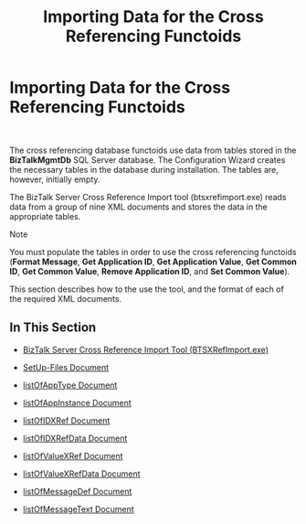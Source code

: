 ﻿---
title: Importing Data for the Cross Referencing Functoids
TOCTitle: Importing Data for the Cross Referencing Functoids
ms:assetid: 9eb847a6-bc9c-4459-8c8b-c7286c69c642
ms:mtpsurl: https://msdn.microsoft.com/en-us/library/Aa577624(v=BTS.80)
ms:contentKeyID: 51530019
ms.date: 08/30/2017
mtps_version: v=BTS.80
---

# Importing Data for the Cross Referencing Functoids

 

The cross referencing database functoids use data from tables stored in the **BizTalkMgmtDb** SQL Server database. The Configuration Wizard creates the necessary tables in the database during installation. The tables are, however, initially empty.

The BizTalk Server Cross Reference Import tool (btsxrefimport.exe) reads data from a group of nine XML documents and stores the data in the appropriate tables.


> [!NOTE]
> <P>You must populate the tables in order to use the cross referencing functoids (<STRONG>Format Message</STRONG>, <STRONG>Get Application ID</STRONG>, <STRONG>Get Application Value</STRONG>, <STRONG>Get Common ID</STRONG>, <STRONG>Get Common Value</STRONG>, <STRONG>Remove Application ID</STRONG>, and <STRONG>Set Common Value</STRONG>).</P>



This section describes how to the use the tool, and the format of each of the required XML documents.

## In This Section

  - [BizTalk Server Cross Reference Import Tool (BTSXRefImport.exe)](biztalk-server-cross-reference-import-tool-btsxrefimport-exe.md)

  - [SetUp-Files Document](setup-files-document.md)

  - [listOfAppType Document](listofapptype-document.md)

  - [listOfAppInstance Document](listofappinstance-document.md)

  - [listOfIDXRef Document](listofidxref-document.md)

  - [listOfIDXRefData Document](listofidxrefdata-document.md)

  - [listOfValueXRef Document](listofvaluexref-document.md)

  - [listOfValueXRefData Document](listofvaluexrefdata-document.md)

  - [listOfMessageDef Document](listofmessagedef-document.md)

  - [listOfMessageText Document](listofmessagetext-document.md)

